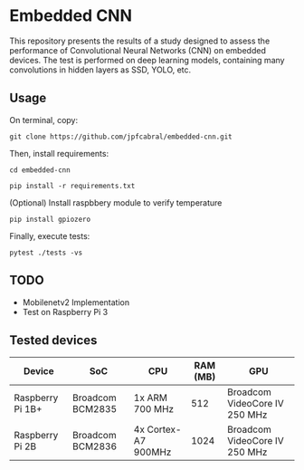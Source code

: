 # Embedded CNN

This repository presents the results of a study designed to assess the  performance of Convolutional Neural Networks (CNN) on embedded devices. The test is performed on deep learning models, containing many convolutions in  hidden layers as SSD, YOLO, etc.

## Usage

On terminal, copy:

`git clone https://github.com/jpfcabral/embedded-cnn.git `

Then, install requirements:

`cd embedded-cnn`


`pip install -r requirements.txt `

(Optional) Install raspbbery module to verify temperature

`pip install gpiozero`

Finally, execute tests:

`pytest ./tests -vs`

## TODO

- Mobilenetv2 Implementation
- Test on Raspberry Pi 3

## Tested devices

|Device          |SoC             |CPU                |RAM (MB)|GPU                          |
|----------------|----------------|-------------------|--------|-----------------------------|
|Raspberry Pi 1B+|Broadcom BCM2835|1x ARM 700 MHz     |512     |Broadcom VideoCore IV 250 MHz|
|Raspberry Pi 2B |Broadcom BCM2836|4x Cortex-A7 900MHz|1024    |Broadcom VideoCore IV 250 MHz|